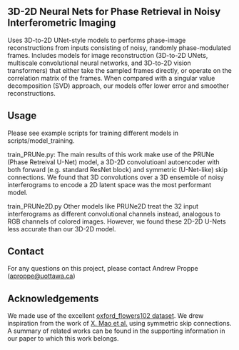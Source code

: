 ## 3D-2D Neural Nets for Phase Retrieval in Noisy Interferometric Imaging

Uses 3D-to-2D UNet-style models to performs phase-image reconstructions from inputs consisting of noisy, randomly phase-modulated frames. Includes models for image reconstruction (3D-to-2D UNets, multiscale convolutional neural networks, and 3D-to-2D vision transformers) that either take the sampled frames directly, or operate on the correlation matrix of the frames. When compared with a singular value decomposition (SVD) approach, our models offer lower error and smoother reconstructions.

## Usage

Please see example scripts for training different models in scripts/model_training.

train_PRUNe.py: The main results of this work make use of the PRUNe (Phase Retreival U-Net) model, a 3D-2D convolutioanl autoencoder with both forward (e.g. standard ResNet block) and symmetric (U-Net-like) skip connections. We found that 3D convolutions over a 3D ensemble of noisy interferograms to encode a 2D latent space was the most performant model.

train_PRUNe2D.py Other models like PRUNe2D treat the 32 input interferograms as different convolutional channels instead, analogous to RGB channels of colored images. However, we found these 2D-2D U-Nets less accurate than our 3D-2D model.

## Contact

For any questions on this project, please contact Andrew Proppe (aproppe@uottawa.ca)

## Acknowledgements

We made use of the excellent [oxford_flowers102 dataset](https://www.tensorflow.org/datasets/catalog/oxford_flowers102). We drew inspiration from the work of [X. Mao et al.](https://arxiv.org/pdf/1603.09056.pdf) using symmetric skip connections. A summary of related works can be found in the supporting information in our paper to which this work belongs.
